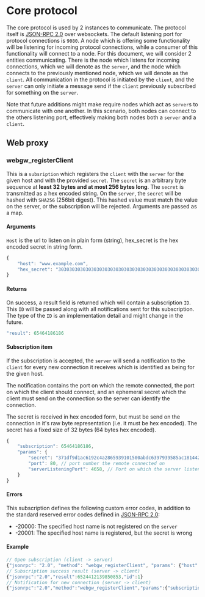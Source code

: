 # Core protocol

The core protocol is used by 2 instances to communicate. The protocol
itself is [JSON-RPC 2.0] over websockets. The default listening port for
protocol connections is `9080`. A node which is offering some
functionality will be listening for incoming protocol connections, while
a consumer of this functionality will connect to a node. For this
document, we will consider 2 entities communicating. There is the node
which listens for incoming connections, which we will denote as the
`server`, and the node which connects to the previously mentioned node,
which we will denote as the `client`. All communication in the protocol
is initiated by the `client`, and the `server` can only initiate a message
send if the `client` previously subscribed for something on the
`server`.

Note that future additions might make require nodes which act as
`server`s to communicate with one another. In this scenario, both nodes
can connect to the others listening port, effectively making both nodes
both a `server` and a `client`.

## Web proxy

### webgw_registerClient

This is a `subsription` which registers the `client` with the `server` for
the given host and with the provided `secret`. The `secret` is an arbitrary
byte sequence at **least 32 bytes and at most 256 bytes long**. The `secret`
is transmitted as a hex encoded string. On the `server`, the `secret` will
be hashed with `SHA256` (256bit digest). This hashed value must
match the value on the server, or the subscription will be rejected.
Arguments are passed as a map.

#### Arguments

`Host` is the url to listen on in plain form (string), hex_secret is the
hex encoded secret in string form.

```javascript
{
    "host": "www.example.com",
    "hex_secret": "3030303030303030303030303030303030303030303030303030303030303030" 
}
```

#### Returns

On success, a result field is returned which will contain a subscription
`ID`. This `ID` will be passed along with all notifications sent for
this subscription. The type of the `ID` is an implementation detail and
might change in the future.

```javascript
"result": 65464186186
```

#### Subscription item

If the subscription is accepted, the `server` will send a notification
to the `client` for every new connection it receives which is identified
as being for the given host.

The notification contains the port on which the remote connected, the
port on which the client should connect, and an ephemeral secret which
the client must send on the connection so the server can identify the
connection.

The secret is received in hex encoded form, but must be send on the
connection in it's raw byte representation (i.e. it must be hex
encoded). The secret has a fixed size of 32 bytes (64 bytes hex
encoded).

```javascript
{
    "subscription": 65464186186,
    "params": {
        "secret": "371df9d1ac6192c4a2865939101500abdc6397939585ac181442ec166c2453f4", // Hex encoded secret which must be send on the connection
        "port": 80, // port number the remote connected on
        "serverListeningPort": 4658, // Port on which the server listens and to which we need to connect the new proxy connection.
    }
}
```

#### Errors

This subscription defines the following custom error codes, in addition
to the standard reserved error codes defined in [JSON-RPC 2.0]:

- -20000: The specified host name is not registered on the `server`
- -20001: The specified host name is registered, but the secret is wrong

#### Example

```javascript
// Open subscription (client -> server)
{"jsonrpc": "2.0", "method": "webgw_registerClient", "params": {"host": "www.example.com", "hex_secret": "3030303030303030303030303030303030303030303030303030303030303030"}, "id": 1}
// Subscription success result (server -> client)
{"jsonrpc":"2.0","result":6524412139850853,"id":1}
// Notification for new connection (server -> client)
{"jsonrpc":"2.0","method":"webgw_registerClient","params":{"subscription":6524412139850853,"result":{"secret":"371df9d1ac6192c4a2865939101500abdc6397939585ac181442ec166c2453f4","port":80,"serverListeningPort":4658}}}
```

[JSON-RPC 2.0]: https://www.jsonrpc.org/specification
